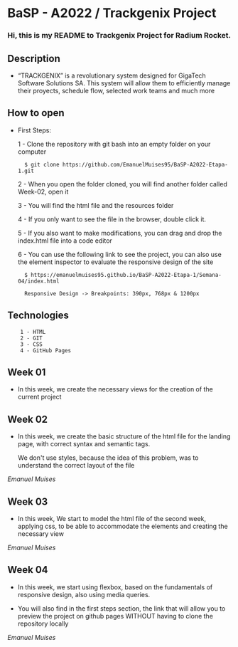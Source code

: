 # BaSP - A2022 / Trackgenix Project

### Hi, this is my README to Trackgenix Project for Radium Rocket.

## Description

- “TRACKGENIX” is a revolutionary system designed for GigaTech Software Solutions SA. This system will allow them to efficiently manage their proyects, schedule flow, selected work teams and much more

## How to open

- First Steps:

    1 - Clone the repository with git bash into an empty folder on your computer
        
        $ git clone https://github.com/EmanuelMuises95/BaSP-A2022-Etapa-1.git
    
    2 - When you open the folder cloned, you will find another folder called Week-02, open it

    3 - You will find the html file and the resources folder

    4 - If you only want to see the file in the browser, double click it.

    5 - If you also want to make modifications, you can drag and drop the index.html file into a code editor

    6 - You can use the following link to see the project, you can also use the element inspector to evaluate the 
        responsive design of the site

        $ https://emanuelmuises95.github.io/BaSP-A2022-Etapa-1/Semana-04/index.html

    	Responsive Design -> Breakpoints: 390px, 768px & 1200px

## Technologies

        1 - HTML
        2 - GIT
        3 - CSS
        4 - GitHub Pages

## Week 01

- In this week, we create the necessary views for the creation of the current project

## Week 02

- In this week, we create the basic structure of the html file for the landing page, with correct syntax and semantic tags. 
  
  We don't use styles, because the idea of ​​this problem, was to understand the correct layout of the file

_Emanuel Muises_

## Week 03 

- In this week, We start to model the html file of the second week, applying css, to be able to accommodate the elements 
  and creating the necessary view

_Emanuel Muises_

## Week 04 

- In this week, we start using flexbox, based on the fundamentals of responsive design, also using media queries.

- You will also find in the first steps section, the link that will allow you to preview the project on github pages 
  WITHOUT having to clone the repository locally

_Emanuel Muises_
